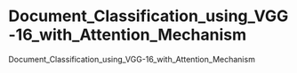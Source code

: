 # Document_Classification_using_VGG-16_with_Attention_Mechanism
Document_Classification_using_VGG-16_with_Attention_Mechanism
